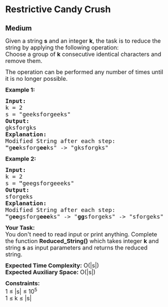 # Restrictive Candy Crush
## Medium 
<div class="problem-statement" style="user-select: auto;">
                <p style="user-select: auto;"></p><p style="user-select: auto;"><span style="font-size: 18px; user-select: auto;">Given a string <strong style="user-select: auto;">s</strong>&nbsp;and an integer <strong style="user-select: auto;">k</strong>, the task is to reduce the string by applying the following operation:<br style="user-select: auto;">
Choose a group of <strong style="user-select: auto;">k</strong>&nbsp;consecutive identical characters and remove them.</span></p>

<p style="user-select: auto;"><span style="font-size: 18px; user-select: auto;">The operation can be performed any number of times until it is no longer possible.</span></p>

<p style="user-select: auto;"><span style="font-size: 18px; user-select: auto;"><strong style="user-select: auto;">Example 1:</strong></span></p>

<pre style="position: relative; user-select: auto;"><span style="font-size: 18px; user-select: auto;"><strong style="user-select: auto;">Input:
</strong>k = 2
s = "geeksforgeeks"
<strong style="user-select: auto;">Output:</strong>
gksforgks
<strong style="user-select: auto;">Explanation:</strong>
Modified String after each step: 
<strong style="user-select: auto;">"</strong>g<strong style="user-select: auto;">ee</strong>ksforg<strong style="user-select: auto;">ee</strong>ks" -&gt; "gksforgks"</span>
<div class="open_grepper_editor" title="Edit &amp; Save To Grepper" style="user-select: auto;"></div></pre>

<p style="user-select: auto;"><span style="font-size: 18px; user-select: auto;"><strong style="user-select: auto;">Example 2:</strong></span></p>

<pre style="position: relative; user-select: auto;"><span style="font-size: 18px; user-select: auto;"><strong style="user-select: auto;">Input:
</strong>k = 2
s =<strong style="user-select: auto;"> "</strong>geegsforgeeeks" 
<strong style="user-select: auto;">Output:</strong>
sforgeks
<strong style="user-select: auto;">Explanation:</strong>
Modified String after each step:
<strong style="user-select: auto;">"</strong>g<strong style="user-select: auto;">ee</strong>gsforg<strong style="user-select: auto;">eee</strong>ks" -&gt; "<strong style="user-select: auto;">gg</strong>sforgeks" -&gt; "sforgeks"</span>
<div class="open_grepper_editor" title="Edit &amp; Save To Grepper" style="user-select: auto;"></div></pre>

<p style="user-select: auto;"><span style="font-size: 18px; user-select: auto;"><strong style="user-select: auto;">Your Task: </strong>&nbsp;<br style="user-select: auto;">
You don't need to read input or print anything. Complete the function <strong style="user-select: auto;">Reduced_String()</strong> which takes integer <strong style="user-select: auto;">k</strong> and string&nbsp;<strong style="user-select: auto;">s</strong>&nbsp;as input parameters and returns the reduced string.</span></p>

<p style="user-select: auto;"><span style="font-size: 18px; user-select: auto;"><strong style="user-select: auto;">Expected Time Complexity:</strong> O(|s|)<br style="user-select: auto;">
<strong style="user-select: auto;">Expected Auxiliary Space:</strong> O(|s|)</span></p>

<p style="user-select: auto;"><span style="font-size: 18px; user-select: auto;"><strong style="user-select: auto;">Constraints:</strong><br style="user-select: auto;">
1 ≤ |s|&nbsp;≤ 10<sup style="user-select: auto;">5</sup><br style="user-select: auto;">
1&nbsp;≤ k&nbsp;≤ |s|</span></p>
 <p style="user-select: auto;"></p>
            </div>
